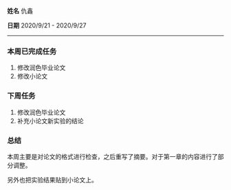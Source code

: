 **姓名** 仇鑫

**日期** 2020/9/21 - 2020/9/27

------

### 本周已完成任务

1. 修改润色毕业论文
3. 修改小论文

### 下周任务

1. 修改润色毕业论文
2. 补充小论文新实验的结论

### 总结

本周主要是对论文的格式进行检查，之后重写了摘要。对于第一章的内容进行了部分调整。

另外也把实验结果贴到小论文上。

